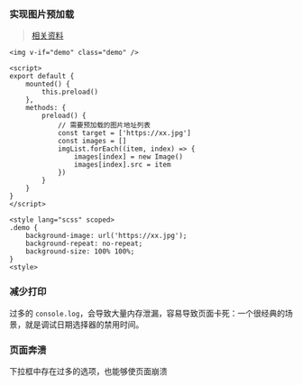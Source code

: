 ### 实现图片预加载

> [相关资料](https://www.cnblogs.com/haoyijing/p/5818236.html)

```vue
<img v-if="demo" class="demo" />

<script>
export default {
    mounted() {
        this.preload()
    },
    methods: {
        preload() {
            // 需要预加载的图片地址列表
            const target = ['https://xx.jpg']
            const images = []
            imgList.forEach((item, index) => {
                images[index] = new Image()
                images[index].src = item
            })
        }
    }
}
</script>

<style lang="scss" scoped>
.demo {
    background-image: url('https://xx.jpg');
    background-repeat: no-repeat;
    background-size: 100% 100%;
}
<style>
```



### 减少打印

过多的 `console.log`，会导致大量内存泄漏，容易导致页面卡死：一个很经典的场景，就是调试日期选择器的禁用时间。



### 页面奔溃

下拉框中存在过多的选项，也能够使页面崩溃
